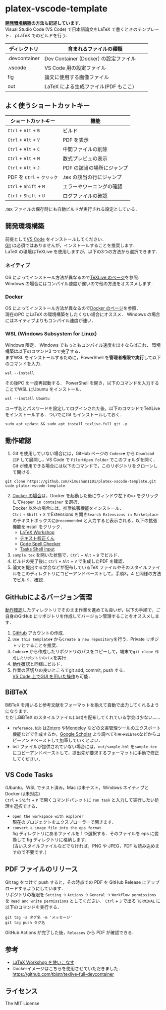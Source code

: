 # platex-vscode-template
**[開発環境構築](#開発環境構築)の方法も記述しています．**  
Visual Studio Code (VS Code) で日本語論文をLaTeX で書くときのテンプレート．
pLaTeX でのビルドを行う．

| ディレクトリ | 含まれるファイルの種類          　　　　    |
| ------------- | ----------------------------------- |
| .devcontainer | Dev Container (Docker) の設定ファイル |
| .vscode       | VS Code 用の設定ファイル           　　|
| fig　　        | 論文に使用する画像ファイル           　　|
| out           | LaTeX による生成ファイル(PDF もここ) 　　|

## よく使うショートカットキー
| ショートカットキー          |  機能                    |
| ------------------------- | ------------------------ |
| `Ctrl` + `Alt` + `B`  　  | ビルド                    |
| `Ctrl` + `Alt` + `V` 　　 | PDF を表示                |
| `Ctrl` + `Alt` + `C` 　　 | 中間ファイルの削除         |
| `Ctrl` + `Alt` + `M`  　　| 数式プレビュの表示         |
| `Ctrl` + `Alt` + `J` 　　 | PDF の該当の場所にジャンプ |
| PDF を `Ctrl` + `クリック` | .tex の該当の行にジャンプ |
| `Ctrl` + `Shift` + `M`    | エラーやワーニングの確認  |
| `Ctrl` + `Shift` + `U`    | ログファイルの確認       |

.tex ファイルの保存時にも自動ビルドが実行される設定としている．

## 開発環境構築
前提として[VS Code](https://code.visualstudio.com/) をインストールしてください．  
[Git](https://git-scm.com/) は必須ではありませんが，インストールすることを推奨します．  
LaTeX の環境はTeXLive を使用しますが，以下の3つの方法から選択できます．

### ネイティブ
OS によってインストール方法が異なるので[TeXLive のページ](https://texwiki.texjp.org/?TeX%20Live#w628bee6)を参照．  
Windows の場合にはコンパイル速度が遅いので他の方法をオススメします．

### Docker
OS によってインストール方法が異なるので[Docker のページ](https://docs.docker.com/engine/install/)を参照．  
現在のPC にLaTeX の環境構築をしたくない場合にオススメ．
Windows の場合にはネイティブよりもコンパイル速度が速い．

### WSL (Windows Subsystem for Linux)
Windows 限定．
Windows でもっともコンパイル速度を出すならばこれ．
環境構築は以下のコマンド3 つで完了する．  
まずWSL をインストールするために，PowerShell を**管理者権限で実行**して以下のコマンドを入力．
```
wsl --install
```
その後PC を一度再起動する．
PowerShell を開き，以下のコマンドを入力することでWSL にUbuntu をインストール．
```
wsl --install Ubuntu
```
ユーザ名とパスワードを設定してログインされた後，以下のコマンドでTeXLive をインストールする．ついでにGit もインストールしておく．
```
sudo apt update && sudo apt install texlive-full git -y
```

## 動作確認
1. Git を使用していない場合には，GitHub ページの `Code<>▼` から `Download ZIP` して展開し，VS Code で `File`→`Open Folder` でこのフォルダを開く．  
Git が使用できる場合には以下のコマンドで，このリポジトリをクローンして開ける．

  ```
  git clone https://github.com/kimushun1101/platex-vscode-template.git
  code platex-vscode-template
  ```

2. [Docker の場合](#docker)は，Docker を起動した後にウィンドウ左下の`><` をクリックして`Reopen in container` を選択．  
  Docker 以外の場合には，推奨拡張機能をインストール．  
  `Ctrl` + `Shift` + `X` でExtensions を開き`Search Extensions in Marketplace` のテキストボックスに`@recommended` と入力すると表示される，以下の拡張機能をinstall をクリック．  
    - [LaTeX Workshop](https://marketplace.visualstudio.com/items?itemName=James-Yu.latex-workshop)
    - [テキスト校正くん](https://marketplace.visualstudio.com/items?itemName=ICS.japanese-proofreading)
    - [Code Spell Checker](https://marketplace.visualstudio.com/items?itemName=streetsidesoftware.code-spell-checker)
    - [Tasks Shell Input](https://marketplace.visualstudio.com/items?itemName=augustocdias.tasks-shell-input)
3. `sample.tex` を開いた状態で，`Ctrl` + `Alt` + `B` でビルド．
4. ビルドの完了後に `Ctrl` + `Alt` + `V` で生成したPDF を確認．
5. 論文を提出する学会などが配布しているTeX ファイルやそのスタイルファイルをこのディレクトリにコピーアンドペーストして，手順3，4 と同様の方法でビルド，確認．

## GitHubによるバージョン管理
[動作確認](#動作確認)したディレクトリでそのまま作業を進めても良いが，以下の手順で，ご自身のGitHub にリポジトリを作成してバージョン管理することをオススメします．
1. [GitHub](https://github.com/) アカウントの作成．
2. `Use this template▼` から`Create a new repository`を行う．Private リポジトリとすることを推奨．
3. `Code<>▼` から作成したリポジトリのパスをコピーして，端末で`git clone 作成したリポジトリのパス`を実行．
4. [動作確認](#動作確認)と同様にビルド．
5. 作業の区切りの良いところでgit add, commit, push する．  
[VS Code 上でGUI を用いた操作](https://miya-system-works.com/blog/detail/vscode-github/)も可能．

## BiBTeX
BiBTeX を用いると参考文献をフォーマットを揃えて自動で出力してくれるようになります．  
ただしBiBTeX のスタイルファイル(.bst)を配布してくれている学会は少ない......
- `reference.bib` は[Zotero](https://www.zotero.org/) や[Mendeley](https://www.mendeley.com/) などの文書管理ツールのエクスポート機能などで作成するか，[Google Scholar](https://scholar.google.co.jp/) より調べて`引用`→`BibTeX`などからコピーアンドペーストして加筆していくとよい．
- bst ファイルが提供されていない場合には，`out/sample.bbl` を`sample.tex` にコピーアンドペーストして，提出先が要求するフォーマットに手動で修正してください．

## VS Code Tasks
(Ubuntu，WSL でテスト済み，Mac は未テスト，Windows ネイティブとDocker は未対応)  
`Ctrl` + `Shift` + `P` で開くコマンドパレットに `run task` と入力して実行したい処理を選択できる．
- `open the workspace with explorer`  
    現在のプロジェクトをエクスプローラーで開きます．
- `convert a image file into the eps format`  
    fig ディレクトリにあるファイルを 1 つ選択する．そのファイルを eps に変換して fig ディレクトリに格納します．  
    (古いスタイルファイルなどでなければ，PNG や JPEG，PDF も読み込めますので不要です．)

## PDF ファイルのリリース

Git tag をつけて push すると，その時点での PDF を GitHub Release にアップロードするようにしています．  
リポジトリの権限を `Setting` → `Actions` → `General` → `Workflow permissions` を `Read and write permissions` としてください．
`Ctrl` + `J` で出る `TERMINAL` に以下のコマンドを実行する．
```
git tag -a タグ名 -m 'メッセージ'
git tag push タグ名
```
GitHub Actions が完了した後，`Releases` から PDF が確認できる．


## 参考
- [LaTeX Workshop を使いこなす](https://qiita.com/Yarakashi_Kikohshi/items/a9357dd469320ffb65a0)
- Dockerイメージはこちらを使用させていただきました．https://github.com/tbistr/texlive-full-devcontainer

## ライセンス
The MIT License

